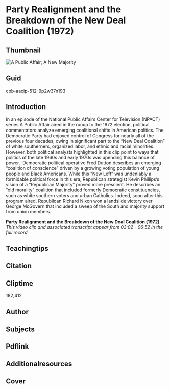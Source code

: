 # Party Realignment and the Breakdown of the New Deal Coalition (1972)

## Thumbnail

![A Public Affair; A New Majority](https://s3.amazonaws.com/americanarchive.org/primary_source_sets/6_Conservatism.jpg "A Public Affair; A New Majority")


## Guid
cpb-aacip-512-9p2w37n193

## Introduction

In an episode of the National Public Affairs Center for Television (NPACT) series A Public Affair aired in the runup to the 1972 election, political commentators analyze emerging coalitional shifts in American politics. The Democratic Party had enjoyed control of Congress for nearly all of the previous four decades, owing in significant part to the “New Deal Coalition” of white southerners, organized labor, and ethnic and racial minorities. However, both political analysts highlighted in this clip point to ways that politics of the late 1960s and early 1970s was upending this balance of power.  Democratic political operative Fred Dutton describes an emerging “coalition of conscience” driven by a growing voting population of young people and Black Americans. While this “New Left” was undeniably a formidable political force in this era, Republican strategist Kevin Phillips’s vision of a “Republican Majority” proved more prescient. He describes an “old morality” coalition that included formerly Democratic constituencies, such as white southern voters and urban Catholics. Indeed, soon after this program aired, Republican Richard Nixon won a landslide victory over George McGovern that included a sweep of the South and majority support from union members.

<b>Party Realignment and the Breakdown of the New Deal Coalition (1972)</b>
<i>This video clip and associated transcript appear from 03:02 - 06:52 in the full record.</i>

## Teachingtips

## Citation

## Cliptime

182,412

## Author
## Subjects
## Pdflink
## Additionalresources
## Cover


